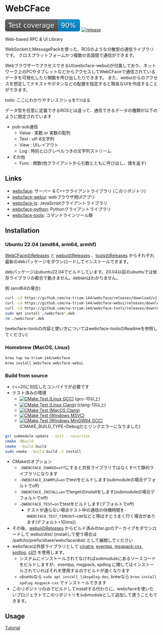 # WebCFace

[![coverage](https://raw.githubusercontent.com/na-trium-144/webcface/badge/coverage.svg)](https://github.com/na-trium-144/webcface/actions/workflows/cmake-coverage.yml)
[![release](https://img.shields.io/github/v/release/na-trium-144/webcface)](https://github.com/na-trium-144/webcface/releases)

Web-based RPC &amp; UI Library

WebSocketとMessagePackを使った、ROSのような分散型の通信ライブラリです。
クロスプラットフォームかつ複数の言語間で通信ができます。

WebブラウザーでアクセスできるUI(webcface-webui)が付属しており、ネットワーク上のPCやタブレットなどからアクセスしてWebCFaceで通信されているデータを可視化したり関数を呼び出したりできます。
また、webuiからのアクセスを想定してテキストやボタンなどの配置を指定すると簡易なUIを作成することができます。

todo: ここにわかりやすいスクショを1つはる

データ型を任意に定義できるROSとは違って、通信できるデータの種類が以下のように限定されています
* pub-sub通信
	* Value : 実数 or 実数の配列
	* Text : utf-8文字列
	* View : UIレイアウト
	* Log : 時刻とログレベルつきの文字列ストリーム
* その他
	* Func : 関数(他クライアントから引数とともに呼び出し、値を返す)

## Links

* [webcface](https://github.com/na-trium-144/webcface): サーバー & C++クライアントライブラリ (このリポジトリ)
* [webcface-webui](https://github.com/na-trium-144/webcface-webui): webブラウザ用UIアプリ
* [webcface-js](https://github.com/na-trium-144/webcface-js): JavaScriptクライアントライブラリ
* [webcface-python](https://github.com/na-trium-144/webcface-python): Pythonクライアントライブラリ
* [webcface-tools](https://github.com/na-trium-144/webcface-tools): コマンドラインツール群

## Installation

### Ubuntu 22.04 (amd64, arm64, armhf)
[WebCFaceのReleases](https://github.com/na-trium-144/webcface/releases) と [webuiのReleases](https://github.com/na-trium-144/webcface-webui/releases) 、[toolsのReleases](https://github.com/na-trium-144/webcface-tools/releases) からそれぞれ最新のdebパッケージをダウンロードしてインストールできます。

debパッケージはubuntu22.04でビルドしています。20.04以前のubuntuでは依存ライブラリの都合で動きません。debianはわかりません。

例 (amd64の場合)
```sh
curl -LO https://github.com/na-trium-144/webcface/releases/download/v1.1.4/webcface_1.1.4_amd64.deb
curl -LO https://github.com/na-trium-144/webcface-webui/releases/download/v1.0.5/webcface-webui_1.0.5_all.deb
curl -LO https://github.com/na-trium-144/webcface-tools/releases/download/v1.1.2/webcface-tools_1.1.2_amd64.deb
sudo apt install ./webcface*.deb
rm ./webcface*.deb
```

(webcface-toolsの内容と使い方についてはwebcface-toolsのReadmeを参照してください)

### Homebrew (MacOS, Linux)
```sh
brew tap na-trium-144/webcface
brew install webcface webcface-webui
```

### Build from source

* c++20に対応したコンパイラが必要です
* テスト済みの環境
	* [![CMake Test (Linux GCC)](https://github.com/na-trium-144/webcface/actions/workflows/cmake-test-linux-gcc.yml/badge.svg?branch=main)](https://github.com/na-trium-144/webcface/actions/workflows/cmake-test-linux-gcc.yml) (gcc-10以上)
	* [![CMake Test (Linux Clang)](https://github.com/na-trium-144/webcface/actions/workflows/cmake-test-linux-clang.yml/badge.svg?branch=main)](https://github.com/na-trium-144/webcface/actions/workflows/cmake-test-linux-clang.yml) (clang-13以上)
	* [![CMake Test (MacOS Clang)](https://github.com/na-trium-144/webcface/actions/workflows/cmake-test-macos-clang.yml/badge.svg?branch=main)](https://github.com/na-trium-144/webcface/actions/workflows/cmake-test-macos-clang.yml)
	* [![CMake Test (Windows MSVC)](https://github.com/na-trium-144/webcface/actions/workflows/cmake-test-windows-msvc.yml/badge.svg?branch=main)](https://github.com/na-trium-144/webcface/actions/workflows/cmake-test-windows-msvc.yml)
	* [![CMake Test (Windows MinGW64 GCC)](https://github.com/na-trium-144/webcface/actions/workflows/cmake-test-windows-gcc.yml/badge.svg?branch=main)](https://github.com/na-trium-144/webcface/actions/workflows/cmake-test-windows-gcc.yml)	(CMAKE_BUILD_TYPE=Debugだとリンクエラーになりました)
```sh
git submodule update --init --recursive
cmake -Bbuild
cmake --build build
sudo cmake --build build -t install
```
* CMakeのオプション
	* `-DWEBCFACE_SHARED=off`にすると共有ライブラリではなくすべて静的ライブラリになります
	* `-DWEBCFACE_EXAMPLE=on`でtestをビルドします(submoduleの場合デフォルトでoff)
	* `-DWEBCFACE_INSTALL=on`でtergetのinstallをします(submoduleの場合デフォルトでoff)
	* `-DWEBCFACE_TEST=on`でtestをビルドします(デフォルトでoff)
		* テストが通らない場合テスト中の通信の待機時間を`-DWEBCFACE_TEST_TIMEOUT=100`などと伸ばすとうまく行く場合があります(デフォルト=10(ms))
* その後、[webuiのReleases](https://github.com/na-trium-144/webcface-webui/releases) からビルド済みのtar.gzのアーカイブをダウンロードして webui/dist/ (installして使う場合は /path/to/prefix/share/webcface/dist) として展開してください
* webcfaceは外部ライブラリとして [cinatra](https://github.com/qicosmos/cinatra), [eventpp](https://github.com/wqking/eventpp), [msgpack-cxx](https://github.com/msgpack/msgpack-c), [spdlog](https://github.com/gabime/spdlog), [cli11](https://github.com/CLIUtils/CLI11.git) を使用します。
	* システムにインストールされてなければsubmoduleにあるソースコードをビルドしますが、eventpp, msgpack, spdlog に関してはインストールされていればそれを使用するのでビルドが速くなります
	* ubuntuなら `sudo apt install libspdlog-dev`, brewなら `brew install spdlog msgpack-cxx` でインストールできます
* このリポジトリのみでビルドしてinstallする代わりに、webcfaceを使いたいプロジェクトでこのリポジトリをsubmoduleとして追加して使うこともできます。

## Usage
[Tutorial](https://na-trium-144.github.io/webcface/md_00__tutorial.html)
